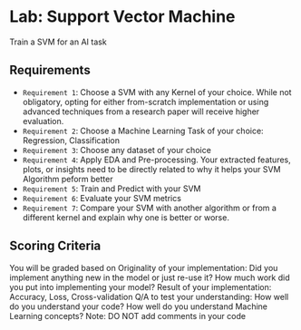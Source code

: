 # Lab: Support Vector Machine

Train a SVM for an AI task

## Requirements

- `Requirement 1`: Choose a SVM with any Kernel of your choice. While not obligatory, opting for either from-scratch implementation or using advanced techniques from a research paper will receive higher evaluation.
- `Requirement 2`: Choose a Machine Learning Task of your choice: Regression, Classification
- `Requirement 3`: Choose any dataset of your choice
- `Requirement 4`: Apply EDA and Pre-processing. Your extracted features, plots, or insights need to be directly related to why it helps your SVM Algorithm peform better
- `Requirement 5`: Train and Predict with your SVM
- `Requirement 6`: Evaluate your SVM metrics
- `Requirement 7`: Compare your SVM with another algorithm or from a different kernel and explain why one is better or worse.

## Scoring Criteria

You will be graded based on Originality of your implementation: Did you implement anything new in the model or just re-use it? How much work did you put into implementing your model? Result of your implementation: Accuracy, Loss, Cross-validation Q/A to test your understanding: How well do you understand your code? How well do you understand Machine Learning concepts? Note: DO NOT add comments in your code

